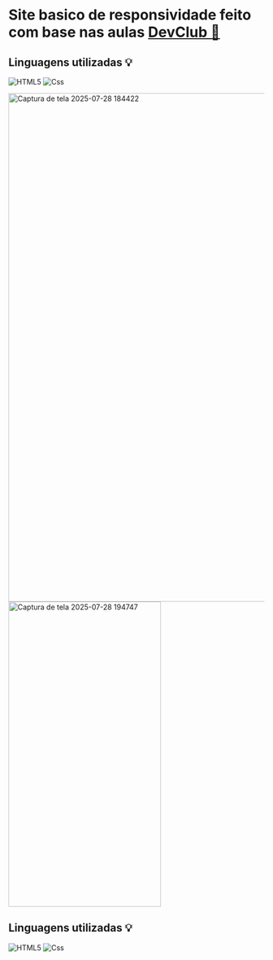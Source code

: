 <h1>Site basico de responsividade feito com base nas aulas <a href="https://rodolfomori.com.br/">DevClub 📖</a></h1>

<h2>Linguagens utilizadas 💡</h2>

![HTML5](https://img.shields.io/badge/html5-%23E34F26.svg?style=for-the-badge&logo=html5&logoColor=white)
![Css](https://img.shields.io/badge/CSS-663399.svg?style=for-the-badge&logo=CSS&logoColor=white)

  <div <style display: inline-block;>
 <img width="1915" height="1000" alt="Captura de tela 2025-07-28 184422" src="https://github.com/user-attachments/assets/02722982-a83d-4d75-b94e-aa448d3fc59a" /> <img width="300" height="600" alt="Captura de tela 2025-07-28 194747" src="https://github.com/user-attachments/assets/025f433c-8165-4348-bc5f-b7874cffe906" />
</div>

 
<h2>Linguagens utilizadas 💡</h2>

![HTML5](https://img.shields.io/badge/html5-%23E34F26.svg?style=for-the-badge&logo=html5&logoColor=white)
![Css](https://img.shields.io/badge/CSS-663399.svg?style=for-the-badge&logo=CSS&logoColor=white)

